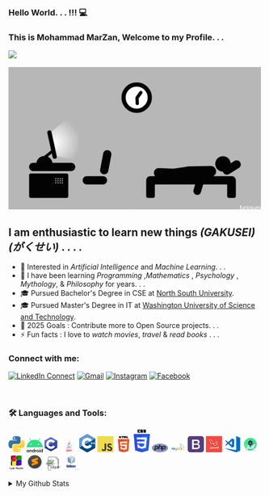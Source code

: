 ### Hello World. . . !!! 💻
### This is Mohammad MarZan, Welcome to my Profile. . .
![](https://komarev.com/ghpvc/?username=marzan-666)

![](https://github.com/marzan-666/marzan-666/blob/main/Code%20and%20Sleep.gif)
<!--
**marzan-666/marzan-666** is a ✨ _special_ ✨ repository because its `README.md` (this file) appears on your GitHub profile.

-->

## I am enthusiastic to learn new things *(GAKUSEI)* *(がくせい)* . . . .

- 🔭 Interested in *Artificial Intelligence* and *Machine Learning*. . .
- 🌱 I have been learning  *Programming* ,*Mathematics* , *Psychology* , *Mythology*, & *Philosophy* for years. . .
- 🎓 Pursued Bachelor's Degree in CSE at [North South University](https://www.northsouth.edu/).
- 🎓 Pursued Master's Degree in IT at [Washington University of Science and Technology](https://www.wust.edu/).
- 🥅 2025 Goals : Contribute more to Open Source projects. . . 
- ⚡ Fun facts : I love to *watch movies*, *travel* & *read books* . . . 


### Connect with me:
[![LinkedIn Connect](https://img.shields.io/badge/%20-Connect-black?color=222244&labelColor=000000&logo=linkedin&logoColor=f5f7fe)](https://www.linkedin.com/in/marzan666/)
[![Gmail](https://img.shields.io/badge/%20-Send%20Mail-black?color=222244&labelColor=000000&logo=gmail&logoColor=f5f7fe)](mailto:marzan666@gmail.com?subject=From%20GitHub&cc=marjan.md@northsouth.edu&body=Howdy!,%20Contacting%20from%20GitHub)
[![Instagram](https://img.shields.io/badge/%20-Instagram-black?color=222244&labelColor=000000&logo=instagram&logoColor=ffffff)](https://www.instagram.com/marzan666/)
[![Facebook](https://img.shields.io/badge/%20-Facebook-black?color=222244&labelColor=000000&logo=facebook&logoColor=ffffff)](https://www.facebook.com/marzan666)


<br /> 

### :hammer_and_wrench: Languages and Tools:

<img src="https://github.com/marzan-666/marzan-666/blob/main/python.png" width=32 /> <img src="https://github.com/marzan-666/marzan-666/blob/main/android.png" width=32 /><img src="https://github.com/marzan-666/marzan-666/blob/main/c.png" width=32 /> <img src = "https://github.com/marzan-666/marzan-666/blob/main/java.jpg" width = 32 /> <img src="https://github.com/marzan-666/marzan-666/blob/main/c%2B%2B.png" width=32 /> <img src="https://github.com/marzan-666/marzan-666/blob/main/js.png" width=32 /> <img src="https://github.com/marzan-666/marzan-666/blob/main/html.png" width=32 /> <img src="https://github.com/marzan-666/marzan-666/blob/main/css.png" width=32 /> <img src="https://github.com/marzan-666/marzan-666/blob/main/php.png" width=32 /> <img src="https://github.com/marzan-666/marzan-666/blob/main/mysql.png" width=32 /> <img src="https://github.com/marzan-666/marzan-666/blob/main/bootstrap.png" width=32 /> <img src="https://github.com/marzan-666/marzan-666/blob/main/laravel.jpg" width=32 /> <img src="https://github.com/marzan-666/marzan-666/blob/main/vscode.png" width=32 /> <img src="https://github.com/marzan-666/marzan-666/blob/main/Android%20Studio.png" width=32 /> <img src="https://github.com/marzan-666/marzan-666/blob/main/codeblocks.png" width=32 /> <img src="https://github.com/marzan-666/marzan-666/blob/main/sublime.jpg" width=32 /> <img src="https://github.com/marzan-666/marzan-666/blob/main/notepad.png" width=32 /> <img src="https://github.com/marzan-666/marzan-666/blob/main/netbeans.jpg" width=32 />

<details>
  <summary>My Github Stats</summary>
  <br>
<p align="center">
<img align="center" src="https://github-readme-stats.vercel.app/api?username=marzan-666&&show_icons=true&title_color=c095e3&icon_color=95dfe3&text_color=ffffff&bg_color=231f20" alt="marzan666's Github Stats" alt="marzan666's Github Status" />
</p>


</details>





